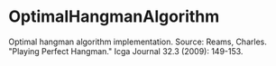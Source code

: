 # OptimalHangmanAlgorithm
Optimal hangman algorithm implementation. 
Source: Reams, Charles. "Playing Perfect Hangman." Icga Journal 32.3 (2009): 149-153.
